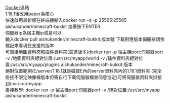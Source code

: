 [Docker](https://hub.docker.com/r/aishukander/minecraft-bukkit)連結  
1.18.1後改用paper為核心  
快速啟用最新版在終端機輸入docker run -d -p 25565:25565 aishukander/minecraft-bukkit 接著按下ENTER  
伺服器ip為宿主機ip或是可以  
輸入docker pull aishukander/minecraft-bukkit:版本號 下載對應版本伺服器請依標記來看現在支援的版本  
可單掛地圖資料夾和插件資料夾(需選版本)docker run -p 宿主機port:伺服器port -v /地圖資料夾絕對位置:/usr/src/myapp/world -v /插件資料夾絕對位置:/usr/src/myapp/plugins    aishukander/minecraft-bukkit:版本  
絕對位置範例/E/server/1.18.1就是磁碟E內的server資料夾內的1.18.1資料夾
(完全掛接不限定映像檔版本但需自行下載伺服器檔並同意協定)可將伺服器資料夾掛接到/usr/src/myapp  
掛接教學: docker run -p 宿主機port:伺服器port -v /絕對位置:/usr/src/myapp aishukander/minecraft-bukkit  
